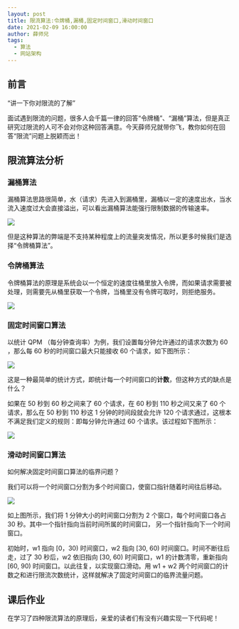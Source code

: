 ```yaml
---
layout: post
title: 限流算法:令牌桶,漏桶,固定时间窗口,滑动时间窗口
date: 2021-02-09 16:00:00
author: 薛师兄
tags:
  - 算法
  - 网站架构
---
```


## 前言

“讲一下你对限流的了解”

面试遇到限流的问题，很多人会千篇一律的回答“令牌桶”、“漏桶”算法，但是真正研究过限流的人可不会对你这种回答满意。今天薛师兄就带你飞，教你如何在回答“限流”问题上脱颖而出！

## 限流算法分析

### 漏桶算法

漏桶算法思路很简单，水（请求）先进入到漏桶里，漏桶以一定的速度出水，当水流入速度过大会直接溢出，可以看出漏桶算法能强行限制数据的传输速率。

![](/Users/yueshutong/Downloads/typore-img/081225378155003.png)

但是这种算法的弊端是不支持某种程度上的流量突发情况，所以更多时候我们是选择“令牌桶算法”。

### 令牌桶算法

令牌桶算法的原理是系统会以一个恒定的速度往桶里放入令牌，而如果请求需要被处理，则需要先从桶里获取一个令牌，当桶里没有令牌可取时，则拒绝服务。

![](/Users/yueshutong/Downloads/typore-img/081226107372877.png)

### 固定时间窗口算法

以统计 QPM （每分钟查询率）为例，我们设置每分钟允许通过的请求次数为 60 ，那么每 60 秒的时间窗口最大只能接收 60 个请求，如下图所示：

![](/Users/yueshutong/Downloads/typore-img/image-20210209183710683.png)

这是一种最简单的统计方式，即统计每一个时间窗口的**计数**，但这种方式的缺点是什么？

如果在 50 秒到 60 秒之间来了 60 个请求，在 60 秒到 110 秒之间又来了 60 个请求，那么在 50 秒到 110 秒这 1 分钟的时间段就会允许  120 个请求通过，这根本不满足我们定义的规则：即每分钟允许通过 60 个请求。该过程如下图所示：

![](/Users/yueshutong/Downloads/typore-img/image-20210209183728797.png)

### 滑动时间窗口算法

如何解决固定时间窗口算法的临界问题？

我们可以将一个时间窗口分割为多个时间窗口，使窗口指针随着时间往后移动。

![](/Users/yueshutong/Downloads/typore-img/image-20210209181708245.png)

如上图所示，我们将 1 分钟大小的时间窗口分割为 2 个窗口，每个时间窗口各占 30 秒。其中一个指针指向当前时间所属的时间窗口， 另一个指针指向下一个时间窗口。

初始时，w1 指向 [0，30) 时间窗口，w2 指向 [30, 60) 时间窗口。时间不断往后走，过了 30 秒后，w2 依旧指向 [30, 60) 时间窗口，w1 的计数清零，重新指向 [60, 90) 时间窗口。以此往复，以实现窗口滑动。用 w1 + w2 两个时间窗口的计数之和进行限流次数统计，这样就解决了固定时间窗口的临界流量问题。

## 课后作业

在学习了四种限流算法的原理后，亲爱的读者们有没有兴趣实现一下代码呢！

